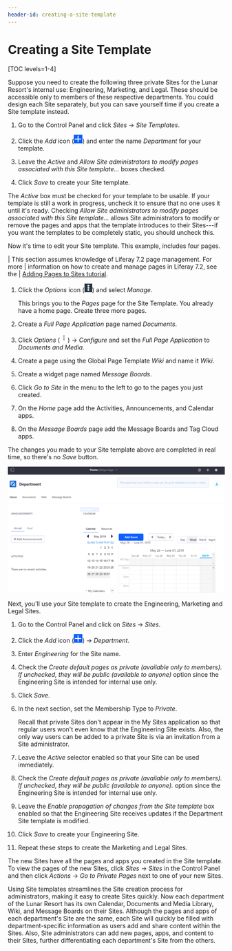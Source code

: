 ```yaml
---
header-id: creating-a-site-template
---
```


# Creating a Site Template

[TOC levels=1-4]

Suppose you need to create the following three private Sites for the Lunar
Resort's internal use: Engineering, Marketing, and Legal. These should be
accessible only to members of these respective departments. You could design
each Site separately, but you can save yourself time if you create a Site
template instead.

1.  Go to the Control Panel and click *Sites* &rarr; *Site Templates*. 

2.  Click the *Add* icon (![Add Site Template](../../../../images/icon-add.png)) 
    and enter the name *Department* for your template.

3.  Leave the *Active* and *Allow Site administrators to modify pages
    associated with this Site template...* boxes checked. 

4.  Click *Save* to create your Site template.

The *Active* box must be checked for your template to be usable. If your 
template is still a work in progress, uncheck it to ensure that no one uses it
until it's ready. Checking *Allow Site administrators to modify pages associated
with this Site template...* allows Site administrators to modify or remove the
pages and apps that the template introduces to their Sites---if you want the
templates to be completely static, you should uncheck this. 

Now it's time to edit your Site template. This example, includes four pages.

| This section assumes knowledge of Liferay 7.2 page management. For more
| information on how to create and manage pages in Liferay 7.2, see the
| [Adding Pages to Sites tutorial](/docs/7-2/user/-/knowledge_base/u/creating-and-managing-pages).

1.  Click the *Options* icon (![Options](../../../../images/icon-options.png)) 
    and select *Manage*.
 
    This brings you to the *Pages* page for the Site Template. You already have
    a home page. Create three more pages.

2.  Create a *Full Page Application* page named *Documents*.

3.  Click *Options* (![Actions](../../../../images/icon-actions.png)) 
    &rarr; *Configure* and set the *Full Page Application* to *Documents and
    Media*. 

4.  Create a page using the Global Page Template *Wiki* and name it *Wiki*.

5.  Create a widget page named *Message Boards*.

6.  Click *Go to Site* in the menu to the left to go to the pages you just 
    created.

7.  On the *Home* page add the Activities, Announcements, and Calendar apps.

8.  On the *Message Boards* page add the Message Boards and Tag Cloud apps.

The changes you made to your Site template above are completed in real time, so 
there's no *Save* button.

![Figure 1: You can see the name of the Site template you're currently editing.](../../../../images/editing-site-template.png)

Next, you'll use your Site template to create the Engineering, Marketing and
Legal Sites.

1.  Go to the Control Panel and click on *Sites* &rarr; *Sites*.

2.  Click the *Add* icon (![Add Site](../../../../images/icon-add.png)) &rarr;
    *Department*.
 
3.  Enter *Engineering* for the Site name.

4.  Check the *Create default pages as private (available only to members).
    If unchecked, they will be public (available to anyone)* option since the
    Engineering Site is intended for internal use only.

5.  Click *Save*.
 
6.  In the next section, set the Membership Type to *Private*.
 
    Recall that private Sites don't appear in the My Sites 
    application so that regular users won't even know that the Engineering Site 
    exists. Also, the only way users can be added to a private Site is via an 
    invitation from a Site administrator.
 
7.  Leave the *Active* selector enabled so that your Site can be used 
    immediately.
 
8.  Check the *Create default pages as private (available only to members). If 
    unchecked, they will be public (available to anyone).* option since the 
    Engineering Site is intended for internal use only.

9.  Leave the *Enable propagation of changes from the Site template* box 
    enabled so that the Engineering Site receives updates if the Department 
    Site template is modified.

10.  Click *Save* to create your Engineering Site.

11.  Repeat these steps to create the Marketing and Legal Sites.

The new Sites have all the pages and apps you created in the Site template. To 
view the pages of the new Sites, click *Sites* &rarr; *Sites* in the Control 
Panel and then click *Actions* &rarr; *Go to Private Pages* next to one of 
your new Sites. 

Using Site templates streamlines the Site creation process for administrators,
making it easy to create Sites quickly. Now each department of the Lunar Resort
has its own Calendar, Documents and Media Library, Wiki, and Message Boards on
their Sites. Although the pages and apps of each department's Site are the same,
each Site will quickly be filled with department-specific information as users
add and share content within the Sites. Also, Site administrators can add new
pages, apps, and content to their Sites, further differentiating each
department's Site from the others.

